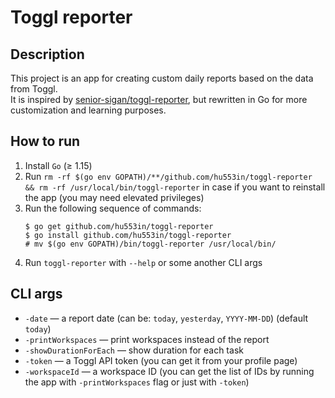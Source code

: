 # Toggl reporter

## Description

This project is an app for creating custom daily reports
based on the data from Toggl.\
It is inspired by
[senior-sigan/toggl-reporter](https://github.com/senior-sigan/toggl-reporter),
but rewritten in Go for more customization and learning purposes.

## How to run

1. Install `Go` (≥ 1.15)
2. Run `rm -rf $(go env GOPATH)/**/github.com/hu553in/toggl-reporter && rm -rf /usr/local/bin/toggl-reporter`
in case if you want to reinstall the app (you may need elevated privileges)
3. Run the following sequence of commands:
    ```
    $ go get github.com/hu553in/toggl-reporter
    $ go install github.com/hu553in/toggl-reporter
    # mv $(go env GOPATH)/bin/toggl-reporter /usr/local/bin/
    ```
4. Run `toggl-reporter` with `--help` or some another CLI args

## CLI args

* `-date` — a report date (can be: `today`, `yesterday`, `YYYY-MM-DD`)
(default `today`)
* `-printWorkspaces` — print workspaces instead of the report
* `-showDurationForEach` — show duration for each task
* `-token` — a Toggl API token (you can get it from your profile page)
* `-workspaceId` — a workspace ID (you can get the list of IDs by running the app
with `-printWorkspaces` flag or just with `-token`)
